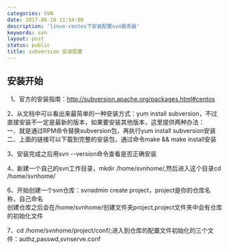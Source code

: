 ```yaml
---
categories: SVN
date: 2017-06-16 11:54:00
description: 'linux-centos下安装配置svn服务器'
keywords: svn
layout: post
status: public
title: subversion 安装配置
---
```


## 安装开始
&nbsp;&nbsp;1、官方的安装指南：http://subversion.apache.org/packages.html#centos<br/>
    
  2、从文档中可以看出来最简单的一种安装方式：yum install subversion，不过直接安装不一定是最新的版本，如果要安装其他版本，这里提供两种办法：<br/>
    一、就是通过RPM命令替换subversion包，再执行yum install subversion安装<br/>
    二、上面的链接可以下载到完整的安装包，通过命令make && make install安装<br/>
    
  3、安装完成之后用svn --version命令查看是否正确安装<br/>
    
  4、新建一个自己的svn工作目录，mkdir /home/svnhome/,然后进入这个目录cd /home/svnhome/<br/>
    
  6、开始创建一个svn仓库：svnadmin create project，project是你的仓库名称，自己命名<br/>
    创建仓库之后会在/home/svnhome/创建文件夹project,project文件夹中会有仓库的初始化文件<br/>
        
  7、cd /home/svnhome/project/conf/;进入到仓库的配置文件初始化的三个文件：authz,passwd,svnserve.conf<br/>
    
    
    
